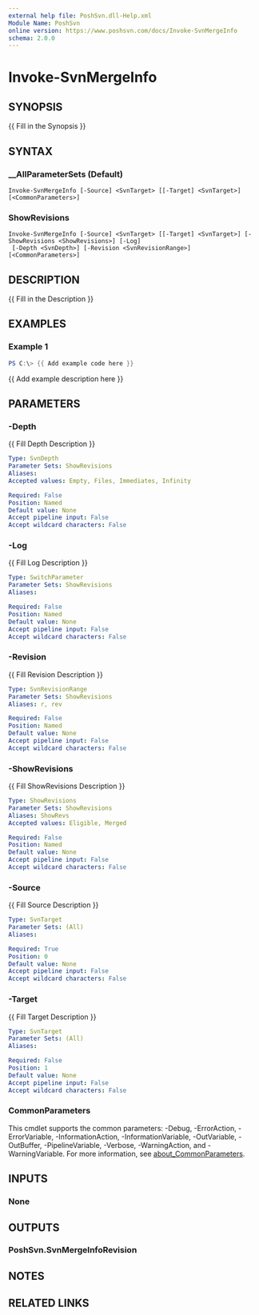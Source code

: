 ```yaml
---
external help file: PoshSvn.dll-Help.xml
Module Name: PoshSvn
online version: https://www.poshsvn.com/docs/Invoke-SvnMergeInfo
schema: 2.0.0
---
```


# Invoke-SvnMergeInfo

## SYNOPSIS
{{ Fill in the Synopsis }}

## SYNTAX

### __AllParameterSets (Default)
```
Invoke-SvnMergeInfo [-Source] <SvnTarget> [[-Target] <SvnTarget>] [<CommonParameters>]
```

### ShowRevisions
```
Invoke-SvnMergeInfo [-Source] <SvnTarget> [[-Target] <SvnTarget>] [-ShowRevisions <ShowRevisions>] [-Log]
 [-Depth <SvnDepth>] [-Revision <SvnRevisionRange>] [<CommonParameters>]
```

## DESCRIPTION
{{ Fill in the Description }}

## EXAMPLES

### Example 1
```powershell
PS C:\> {{ Add example code here }}
```

{{ Add example description here }}

## PARAMETERS

### -Depth
{{ Fill Depth Description }}

```yaml
Type: SvnDepth
Parameter Sets: ShowRevisions
Aliases:
Accepted values: Empty, Files, Immediates, Infinity

Required: False
Position: Named
Default value: None
Accept pipeline input: False
Accept wildcard characters: False
```

### -Log
{{ Fill Log Description }}

```yaml
Type: SwitchParameter
Parameter Sets: ShowRevisions
Aliases:

Required: False
Position: Named
Default value: None
Accept pipeline input: False
Accept wildcard characters: False
```

### -Revision
{{ Fill Revision Description }}

```yaml
Type: SvnRevisionRange
Parameter Sets: ShowRevisions
Aliases: r, rev

Required: False
Position: Named
Default value: None
Accept pipeline input: False
Accept wildcard characters: False
```

### -ShowRevisions
{{ Fill ShowRevisions Description }}

```yaml
Type: ShowRevisions
Parameter Sets: ShowRevisions
Aliases: ShowRevs
Accepted values: Eligible, Merged

Required: False
Position: Named
Default value: None
Accept pipeline input: False
Accept wildcard characters: False
```

### -Source
{{ Fill Source Description }}

```yaml
Type: SvnTarget
Parameter Sets: (All)
Aliases:

Required: True
Position: 0
Default value: None
Accept pipeline input: False
Accept wildcard characters: False
```

### -Target
{{ Fill Target Description }}

```yaml
Type: SvnTarget
Parameter Sets: (All)
Aliases:

Required: False
Position: 1
Default value: None
Accept pipeline input: False
Accept wildcard characters: False
```

### CommonParameters
This cmdlet supports the common parameters: -Debug, -ErrorAction, -ErrorVariable, -InformationAction, -InformationVariable, -OutVariable, -OutBuffer, -PipelineVariable, -Verbose, -WarningAction, and -WarningVariable. For more information, see [about_CommonParameters](http://go.microsoft.com/fwlink/?LinkID=113216).

## INPUTS

### None

## OUTPUTS

### PoshSvn.SvnMergeInfoRevision

## NOTES

## RELATED LINKS
